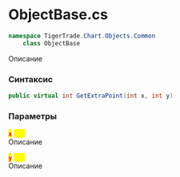 
# ObjectBase.cs
```csharp
namespace TigerTrade.Chart.Objects.Common  
    class ObjectBase
```

Описание

### Синтаксис
```csharp
public virtual int GetExtraPoint(int x, int y)
```

### Параметры
<mark style="color:red;">**`x`**</mark> <mark style="color:yellow;">`int`</mark>  
 Описание  
  
<mark style="color:red;">**`y`**</mark> <mark style="color:yellow;">`int`</mark>  
 Описание  
  

                    
                    